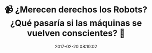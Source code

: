 ---
author_profile: false
title: "📹 ¿Merecen derechos los Robots? ¿Qué pasaría si las máquinas se vuelven conscientes? 🤖"
description: "¿Qué tendríamos que hacer una vez que las máquinas se vuelvan conscientes?¿Tendremos que  otorgarles derechos?"
excerpt: "¿Qué tendríamos que hacer una vez que las máquinas se vuelvan conscientes?¿Tendremos que  otorgarles derechos?"
header:
  video:
    id: DHyUYg8X31c
    provider: youtube
comments: false
date: 2017-02-20 08:10:02
classes: wide
tags:
- Kurzgesagt
- Robótica
categories:
- Vídeo Robótica
- Vídeo Conciencia Ciudadana
sidebar:
- title: "Menú Videoteca"
  nav: vteca
---